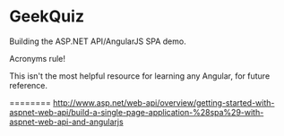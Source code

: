 GeekQuiz
========
Building the ASP.NET API/AngularJS SPA demo.

Acronyms rule!

This isn't the most helpful resource for learning any Angular, for future reference.

========
http://www.asp.net/web-api/overview/getting-started-with-aspnet-web-api/build-a-single-page-application-%28spa%29-with-aspnet-web-api-and-angularjs
